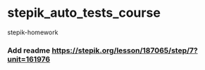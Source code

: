 # stepik_auto_tests_course
stepik-homework
### Add readme https://stepik.org/lesson/187065/step/7?unit=161976
